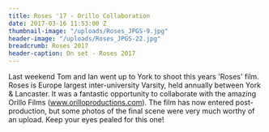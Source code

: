 ```yaml
---
title: Roses '17 - Orillo Collaboration
date: 2017-03-16 11:53:00 Z
thumbnail-image: "/uploads/Roses_JPGS-9.jpg"
header-image: "/uploads/Roses_JPGS-22.jpg"
breadcrumb: Roses 2017
header-caption: On set - Roses 2017
---
```


Last weekend Tom and Ian went up to York to shoot this years 'Roses' film. Roses is Europe largest inter-university Varsity, held annually between York & Lancaster. It was a fantastic opportunity to collaborate with the amazing Orillo Films (www.orilloproductions.com). The film has now entered post-production, but some photos of the final scene were very much worthy of an upload. Keep your eyes pealed for this one!